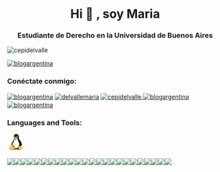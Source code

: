 <h1 align="center">Hi 👋 , soy Maria</h1>
<h3 align="center">Estudiante de Derecho en la Universidad de Buenos Aires</h3>

<p align="left"> <img src="https://komarev.com/ghpvc/?username=cepidelvalle&label=Profile%20views&color=0e75b6&style=flat" alt="cepidelvalle" /> </p>

<p align="left"> <a href="https://twitter.com/blog_argentina" target="blank"><img src="https://img.shields.io/twitter/follow/blogargentina?logo=twitter&style=for-the-badge" alt="blogargentina" /></a> </p>

<h3 align="left">Conéctate conmigo:</h3>
<p align="left">
<a href="https://twitter.com/blog_argentina" target="blank"><img align="center" src="https://raw.githubusercontent.com/rahuldkjain/github-profile-readme-generator/master/src/images/icons/Social/twitter.svg" alt="blogargentina" height="30" width="40" /></a>
<a href="https://linkedin.com/in/delvallemaria" target="blank"><img align="center" src="https://raw.githubusercontent.com/rahuldkjain/github-profile-readme-generator/master/src/images/icons/Social/linked-in-alt.svg" alt="delvallemaria" height="30" width="40" /></a>
<a href="https://fb.com/cepidelvalle" target="blank"><img align="center" src="https://raw.githubusercontent.com/rahuldkjain/github-profile-readme-generator/master/src/images/icons/Social/facebook.svg" alt="cepidelvalle" height="30" width="40" /> </a>
<a href="https://instagram.com/blogargentina" target="blank"><img align="center" src="https://raw.githubusercontent.com/rahuldkjain/github-profile-readme-generator/master/src/images/icons/Social/instagram.svg" alt="blogargentina" height="30" width="40" /></a>
<a href="https://www.youtube.com/c/blogargentina" target="blank"><img align="center" src="https://raw.githubusercontent.com/rahuldkjain/github-profile-readme-generator/master/src/images/icons/Social/youtube.svg" alt="blogargentina" height="30" width="40" /></a>
</p>

<h3 align="left">Languages and Tools:</h3>
<p align="left"> <a href="https://www.linux.org/" target="_blank" rel="noreferrer"> <img src=" https://raw.githubusercontent.com/devicons/devicon/master/icons/linux/linux-original.svg" alt="linux" width="40" height="40"/> </a> </p>

<img src="//images.neopets.com/items/pot_krawk_maractite.gif"><img src="//images.neopets.com/items/pot_draik_maractite.gif"><img src="//images.neopets.com/items/pot_krawk_maractite.gif"><img src="//images.neopets.com/items/pot_draik_maractite.gif"><img src="//images.neopets.com/items/pot_krawk_maractite.gif"><img src="//images.neopets.com/items/pot_draik_maractite.gif"><img src="//images.neopets.com/items/pot_krawk_maractite.gif"><img src="//images.neopets.com/items/pot_draik_maractite.gif"><img src="//images.neopets.com/items/pot_krawk_maractite.gif"><img src="//images.neopets.com/items/pot_draik_maractite.gif"><img src="//images.neopets.com/items/pot_krawk_maractite.gif"><img src="//images.neopets.com/items/pot_draik_maractite.gif"><img src="//images.neopets.com/items/pot_krawk_maractite.gif"><img src="//images.neopets.com/items/pot_draik_maractite.gif"><img src="//images.neopets.com/items/pot_krawk_maractite.gif"><img src="//images.neopets.com/items/pot_draik_maractite.gif"><img src="//images.neopets.com/items/pot_krawk_maractite.gif"><img src="//images.neopets.com/items/pot_draik_maractite.gif"><img src="//images.neopets.com/items/pot_krawk_maractite.gif"><img src="//images.neopets.com/items/pot_draik_maractite.gif"><img src="//images.neopets.com/items/pot_krawk_maractite.gif"><img src="//images.neopets.com/items/pot_draik_maractite.gif"><img src="//images.neopets.com/items/pot_krawk_maractite.gif"><img src="//images.neopets.com/items/pot_draik_maractite.gif"></div></div>
